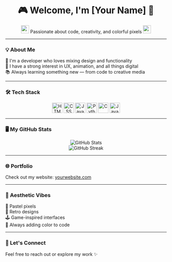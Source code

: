 <!-- README.md -->

<h1 align="center">🎮 Welcome, I'm [Your Name] 👾</h1>

<p align="center">
  <img src="https://pixelarticons.com/icons/pixel-heart.svg" width="25" /> Passionate about code, creativity, and colorful pixels <img src="https://pixelarticons.com/icons/pixel-star.svg" width="25" />
</p>

---

### 💡 About Me

🌟 I'm a developer who loves mixing design and functionality  
🎨 I have a strong interest in UX, animation, and all things digital  
📚 Always learning something new — from code to creative media  

---

### 🛠️ Tech Stack

<p align="center">
  <img src="https://ceo-potato.itch.io/programming-languages-pixel-icons" alt="HTML" width="32" height="32" />
  <img src="https://ceo-potato.itch.io/programming-languages-pixel-icons" alt="CSS" width="32" height="32" />
  <img src="https://ceo-potato.itch.io/programming-languages-pixel-icons" alt="JavaScript" width="32" height="32" />
  <img src="https://ceo-potato.itch.io/programming-languages-pixel-icons" alt="Python" width="32" height="32" />
  <img src="https://ceo-potato.itch.io/programming-languages-pixel-icons" alt="C" width="32" height="32" />
  <img src="https://ceo-potato.itch.io/programming-languages-pixel-icons" alt="Java" width="32" height="32" />
</p>

---

### 🖥️ My GitHub Stats

<p align="center">
  <img src="https://github-readme-stats.vercel.app/api?username=yourusername&show_icons=true&theme=tokyonight" alt="GitHub Stats" />
  <br>
  <img src="https://streak-stats.demolab.com?user=yourusername&theme=tokyonight" alt="GitHub Streak" />
</p>

---

### 🌐 Portfolio

Check out my website: [yourwebsite.com](https://yourwebsite.com)

---

### 🎨 Aesthetic Vibes

🧃 Pastel pixels  
💾 Retro designs  
🕹️ Game-inspired interfaces  
🌈 Always adding color to code  

---

### 💌 Let's Connect

Feel free to reach out or explore my work ✨  
